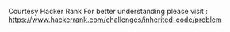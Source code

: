 Courtesy Hacker Rank
For better understanding please visit : https://www.hackerrank.com/challenges/inherited-code/problem
